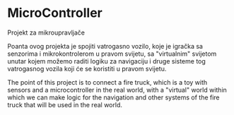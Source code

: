 # MicroController
Projekt za mikroupravljače

Poanta ovog projekta je spojiti vatrogasno vozilo, koje je igračka sa senzorima i mikrokontrolerom u pravom svijetu,
sa "virtualnim" svijetom unutar kojem možemo raditi logiku za navigaciju i druge sisteme tog vatrogasnog vozila koji će se koristiti
u pravom svijetu.

The point of this project is to connect a fire truck, which is a toy with sensors and a microcontroller in the real world,
with a "virtual" world within which we can make logic for the navigation and other systems of the fire truck that will be used
in the real world.
